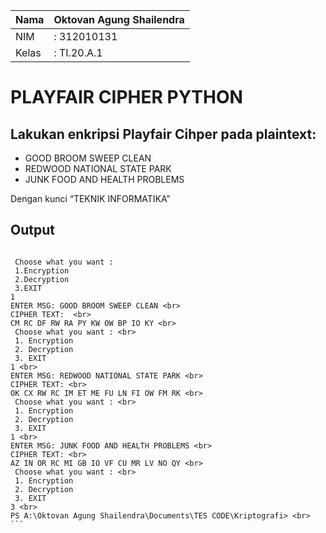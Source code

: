 | Nama  | Oktovan Agung Shailendra|
|-------|-------------------------|
|NIM    |: 312010131              |
|Kelas  |: TI.20.A.1              |

# PLAYFAIR CIPHER PYTHON

## Lakukan enkripsi Playfair Cihper pada plaintext:

- GOOD BROOM SWEEP CLEAN
- REDWOOD NATIONAL STATE PARK
- JUNK FOOD AND HEALTH PROBLEMS

Dengan kunci “TEKNIK INFORMATIKA”

## Output

``` Enter key : TEKNIK INFORMATIKA

 Choose what you want :  
 1.Encryption 
 2.Decryption 
 3.EXIT 
1
ENTER MSG: GOOD BROOM SWEEP CLEAN <br>
CIPHER TEXT:  <br>
CM RC DF RW RA PY KW OW BP IO KY <br>
 Choose what you want : <br>
 1. Encryption
 2. Decryption
 3. EXIT
1 <br>
ENTER MSG: REDWOOD NATIONAL STATE PARK <br>
CIPHER TEXT: <br>
OK CX RW RC IM ET ME FU LN FI OW FM RK <br>
 Choose what you want : <br>
 1. Encryption
 2. Decryption
 3. EXIT
1 <br>
ENTER MSG: JUNK FOOD AND HEALTH PROBLEMS <br>
CIPHER TEXT: <br>
AZ IN OR RC MI GB IO VF CU MR LV NO QY <br>
 Choose what you want : <br>
 1. Encryption
 2. Decryption
 3. EXIT
3 <br>
PS A:\Oktovan Agung Shailendra\Documents\TES CODE\Kriptografi> <br> ```
